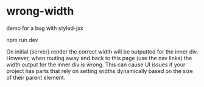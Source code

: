 # wrong-width
demo for a bug with styled-jsx

npm run dev

On initial (server) render the correct width will be outputted for the inner div. However, when routing away and back to this page (use the nav links) the width output for the inner div is wrong. This can cause UI issues if your project has parts that rely on setting widths dynamically based on the size of their parent element. 
